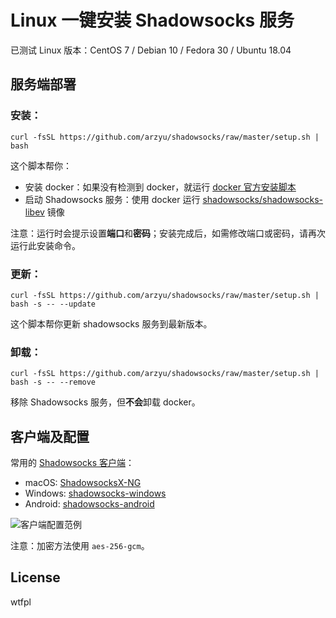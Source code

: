 # Linux 一键安装 Shadowsocks 服务

已测试 Linux 版本：CentOS 7 / Debian 10 / Fedora 30 / Ubuntu 18.04

## 服务端部署

### 安装：

```shell
curl -fsSL https://github.com/arzyu/shadowsocks/raw/master/setup.sh | bash
```

这个脚本帮你：

 * 安装 docker：如果没有检测到 docker，就运行 [docker 官方安装脚本](https://github.com/docker/docker-install)
 * 启动 Shadowsocks 服务：使用 docker 运行 [shadowsocks/shadowsocks-libev](https://github.com/shadowsocks/shadowsocks-libev#docker) 镜像

注意：运行时会提示设置**端口**和**密码**；安装完成后，如需修改端口或密码，请再次运行此安装命令。

### 更新：

```shell
curl -fsSL https://github.com/arzyu/shadowsocks/raw/master/setup.sh | bash -s -- --update
```

这个脚本帮你更新 shadowsocks 服务到最新版本。

### 卸载：

```shell
curl -fsSL https://github.com/arzyu/shadowsocks/raw/master/setup.sh | bash -s -- --remove
```

移除 Shadowsocks 服务，但**不会**卸载 docker。

## 客户端及配置

常用的 [Shadowsocks 客户端](http://shadowsocks.org/en/download/clients.html)：

 * macOS: [ShadowsocksX-NG](https://github.com/shadowsocks/ShadowsocksX-NG/releases/latest)
 * Windows: [shadowsocks-windows](https://github.com/shadowsocks/shadowsocks-windows/releases/latest)
 * Android: [shadowsocks-android](https://github.com/shadowsocks/shadowsocks-android/releases/latest)

![客户端配置范例](https://user-images.githubusercontent.com/1270145/62014025-30b41b80-b1ce-11e9-9ba5-47a19007f5c2.png)

注意：加密方法使用 `aes-256-gcm`。

## License

wtfpl
